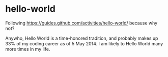 hello-world
===========

Following https://guides.github.com/activities/hello-world/ because why not?

Anywho, Hello World is a time-honored tradition, and probably makes up 33% of my coding career as of 5 May 2014.  I am likely to Hello World many more times in my life.

